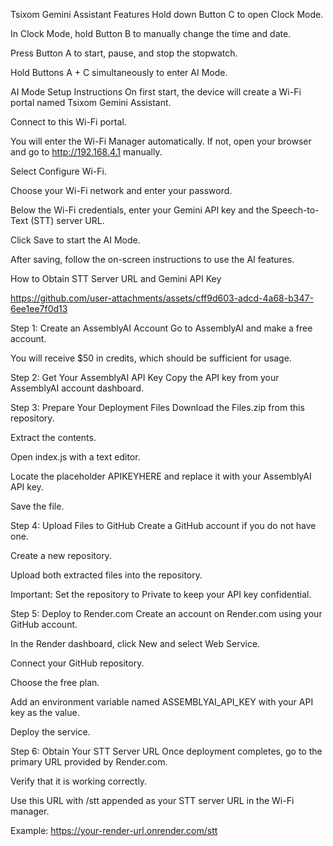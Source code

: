 Tsixom Gemini Assistant
Features
Hold down Button C to open Clock Mode.

In Clock Mode, hold Button B to manually change the time and date.

Press Button A to start, pause, and stop the stopwatch.

Hold Buttons A + C simultaneously to enter AI Mode.

AI Mode Setup Instructions
On first start, the device will create a Wi-Fi portal named Tsixom Gemini Assistant.

Connect to this Wi-Fi portal.

You will enter the Wi-Fi Manager automatically. If not, open your browser and go to http://192.168.4.1 manually.

Select Configure Wi-Fi.

Choose your Wi-Fi network and enter your password.

Below the Wi-Fi credentials, enter your Gemini API key and the Speech-to-Text (STT) server URL.

Click Save to start the AI Mode.

After saving, follow the on-screen instructions to use the AI features.

How to Obtain STT Server URL and Gemini API Key

https://github.com/user-attachments/assets/cff9d603-adcd-4a68-b347-6ee1ee7f0d13

Step 1: Create an AssemblyAI Account
Go to AssemblyAI and make a free account.

You will receive $50 in credits, which should be sufficient for usage.

Step 2: Get Your AssemblyAI API Key
Copy the API key from your AssemblyAI account dashboard.

Step 3: Prepare Your Deployment Files
Download the Files.zip from this repository.

Extract the contents.

Open index.js with a text editor.

Locate the placeholder APIKEYHERE and replace it with your AssemblyAI API key.

Save the file.

Step 4: Upload Files to GitHub
Create a GitHub account if you do not have one.

Create a new repository.

Upload both extracted files into the repository.

Important: Set the repository to Private to keep your API key confidential.

Step 5: Deploy to Render.com
Create an account on Render.com using your GitHub account.

In the Render dashboard, click New and select Web Service.

Connect your GitHub repository.

Choose the free plan.

Add an environment variable named ASSEMBLYAI_API_KEY with your API key as the value.

Deploy the service.

Step 6: Obtain Your STT Server URL
Once deployment completes, go to the primary URL provided by Render.com.

Verify that it is working correctly.

Use this URL with /stt appended as your STT server URL in the Wi-Fi manager.

Example: https://your-render-url.onrender.com/stt
